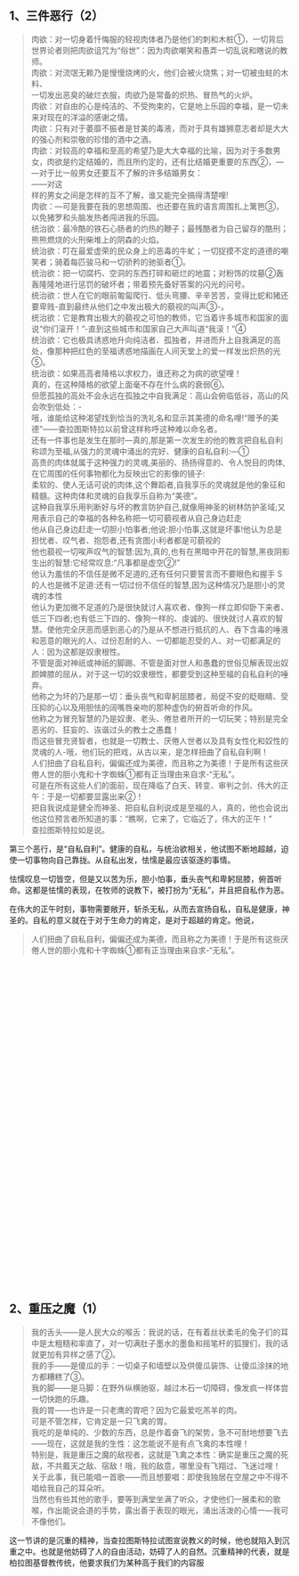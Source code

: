 <h2>1、三件恶行（2）</h2><blockquote data-pid="Y9zKvG0x">肉欲：对一切身着忏悔服的轻视肉体者乃是他们的刺和木桩①，一切背后世界论者则把肉欲诅咒为“俗世”：因为肉欲嘲笑和愚弄一切乱说和瞎说的教师。<br>肉欲：对流氓无赖乃是慢慢烧烤的火，他们会被火烧焦；对一切被虫蛀的木料、<br>一切发出恶臭的破烂衣服，肉欲乃是常备的炽热、冒热气的火炉。<br>肉欲：对自由的心是纯洁的、不受拘束的，它是地上乐园的幸福，是一切未来对现在的洋溢的感谢之情。<br>肉欲：只有对于萎靡不振者是甘美的毒液，而对于具有雄狮意志者却是大大的强心剂和崇敬的珍惜的酒中之酒。<br>肉欲：对较高的幸福和至高的希望乃是大大幸福的比喻，因为对于多数男女，肉欲是约定结婚的，而且所约定的，还有比结婚更重要的东西②，—<br>—对于比一般男女还要互不了解的许多结婚男女：<br>——对这<br>样的男女之间是怎样的互不了解，谁又能完全搞得清楚哩!<br>肉欲：—可是我要在我的思想周围、也还要在我的语言周围扎上篱笆③，以免猪罗和头脑发热者闯进我的乐园。<br>统治欲：最冷酷的铁石心肠者的灼热的鞭子；最残酷者为自己留存的酷刑；熊熊燃烧的火刑柴堆上的阴森的火焰。<br>统治欲：叮在最爱虚荣的民众身上的恶毒的牛虻；一切捉摸不定的道德的嘲笑者；骑着每匹骏马和一切骄矜的驰驱者①。<br>统治欲：把一切腐朽、空洞的东西打碎和砸烂的地震；对粉饰的坟墓②轰轰隆隆地进行惩罚的破坏者；带着预先备好答案的闪光的问号。<br>统治欲：世人在它的眼前匍匐爬行、低头弯腰、辛辛苦苦，变得比蛇和猪还要卑贱-直到最终从他们之中发出极大的藐视的叫声③-。<br>统治欲：它是教育出极大的藐视之可怕的教师，它当着许多城市和国家的面说“你们滚开！”-直到这些城市和国家自己大声叫道“我滚！”④<br>统治欲：它也极具诱惑地升向纯洁者、孤独者，并进而升上自我满足的高处，像那种把红色的至福诱惑地描画在人间天堂上的爱一样发出炽热的光⑤。<br>统治欲：如果高高者降格以求权力，谁还称之为病的欲望哩！<br>真的，在这种降格的欲望上面毫不存在什么病的衰弱⑥。<br>但愿孤独的高处不会永远在孤独之中自我满足：高山会俯临低谷，高山的风会吹到低处：-<br>哦，谁能给这种渴望找到恰当的洗礼名和显示其美德的命名哩!“赠予的美德”——查拉图斯特拉以前曾这样称呼这种难以命名者。<br>还有一件事也是发生在那时—真的,那是第一次发生的他的教言把自私自利称颂为至福,从强力的灵魂中涌出的完好、健康的自私自利:—①<br>高贵的肉体就属于这种强力的灵魂,美丽的、扬扬得意的、令人悦目的肉体,在它周围的任何事物都化为反映出它的影像的镜子:<br>柔软的、使人无话可说的肉体,这个舞蹈者,自我享乐的灵魂就是他的象征和精髓。这种肉体和灵魂的自我享乐自称为“美德”。<br>这种自我享乐用判断好与坏的教言防护自己,就像用神圣的树林防护圣域;又用表示自己的幸福的各种名称把一切可藐视者从自己身边赶走<br>他从自己身边赶走一切胆小怕事者;他说:胆小怕事,这就是坏事!他认为总是担忧者、叹气者、抱怨者,还有贪图小利者都是可藐视的<br>他也藐视一切唉声叹气的智慧:因为,真的,也有在黑暗中开花的智慧,黑夜阴影生出的智慧:它经常叹息:“凡事都是虚空②!”<br>他认为羞怯的不信任是微不足道的,还有任何只要誓言而不要眼色和握手 S 的人也是微不足道:还有一切过份不信任的智慧,因为这种情况乃是胆小的灵魂的本性<br>他认为更加微不足道的乃是很快就讨人喜欢者、像狗一样立即仰卧下来者、低三下四者;也有低三下四的、像狗一样的、虔诚的、很快就讨人喜欢的智慧。使他完全厌恶而感到恶心的乃是从不想进行抵抗的人、吞下含毒的唾液和恶意的眼光的人、过份忍耐的人、一切都能忍受的人、对一切都满足的人：因为这都是奴隶根性。<br>不管是面对神祇或神祇的脚踢、不管是面对世人和愚蠢的世俗见解表现出奴颜婢膝的屈从，对于这一切的奴隶根性，都要受到这种至福的自私自利的唾弃。<br>他称之为坏的乃是那一切：垂头丧气和卑躬屈膝者，局促不安的眨眼睛、受压抑的心以及用胆怯的阔嘴唇亲吻的那种虚伪的俯首听命的作风。<br>他称之为冒充智慧的乃是奴隶、老头、倦怠者所开的一切玩笑；特别是完全恶劣的、狂妄的、诙谐过头的教士之愚蠢！<br>而这些冒充贤智者，也就是一切教士、厌倦人世者以及具有女性化和奴性的灵魂的人-哦，他们玩的把戏，从古以来，是怎样扭曲了自私自利啊！<br>人们扭曲了自私自利，偏偏还成为美德，而且称之为美德！于是所有这些厌倦人世的胆小鬼和十字蜘蛛①都有正当理由来自求-“无私”。<br>可是在所有这些人们的面前，现在降临了白天、转变、审判之剑、伟大的正午：于是一切都要显露出来②！<br>把自我说成是健全而神圣、把自私自利说成是至福的人，真的，他也会说出他这位预言者所知道的事：“瞧啊，它来了，它临近了，伟大的正午！”<br>查拉图斯特拉如是说。</blockquote><p data-pid="SnJ8SxHd">第三个恶行，是“自私自利”。健康的自私，与统治欲相关，他试图不断地超越，迫使一切事物向自己靠拢。从自私出发，怯懦是最应该驱逐的事情。</p><p data-pid="S7BAYhIO">怯懦叹息一切皆空，但是又以苦为乐，胆小怕事，垂头丧气和卑躬屈膝，俯首听命。这都是怯懦的表现，在牧师的说教下，被打扮为“无私”，并且把自私作为恶。</p><p data-pid="4-AzJ2qo">在伟大的正午时刻，事物需要敞开，斩杀无私，从而去宣扬自私，自私是健康，神圣的。自私的意义就在于对于生命力的肯定，是对于超越的肯定。他说，</p><blockquote data-pid="Z_Lc85k5">人们扭曲了自私自利，偏偏还成为美德，而且称之为美德！于是所有这些厌倦人世的胆小鬼和十字蜘蛛①都有正当理由来自求-“无私”。</blockquote><p><br></p><p><br></p><p><br></p><p><br></p><p><br></p><p><br></p><p><br></p><p><br></p><p><br></p><p><br></p><p><br></p><p><br></p><p><br></p><p><br></p><p><br></p><p><br></p><p><br></p><p><br></p><p><br></p><h2>2、重压之魔（1）</h2><blockquote data-pid="wTWpxsbK">我的舌头——是人民大众的喉舌：我说的话，在有着丝状柔毛的兔子们的耳中是太粗糙和率直了，对一切满肚子墨水的墨鱼和摇笔杆的狐狸们，我的话就更加有异样之感了②。<br>我的手——是傻瓜的手：一切桌子和墙壁以及供傻瓜装饰、让傻瓜涂抹的地方都糟糕了③。<br>我的脚——是马脚：在野外纵横驰驱，越过木石一切障碍，像发疯一样体尝一切快跑的乐趣。<br>我的胃——也许是一只老鹰的胃吧？因为它最爱吃羔羊的肉。<br>可是不管怎样，它肯定是一只飞禽的胃。<br>我吃的是单纯的、少数的东西，总是作着奋飞的架势，急不可耐地想要飞去——现在，这就是我的生性：这怎能说不是有点飞禽的本性哩！<br>特别是，我是重压之魔的敌视者，这就是飞禽之本性：确实是重压之魔的死敌，不共戴天之敌、宿敌！哦，我的敌意，哪里没有飞翔过、飞迷过哩！<br>关于此事，我已能唱一首歌——而且想要唱：即使我独居在空屋之中不得不唱给我自己的耳朵听。<br>当然也有些其他的歌手，要等到满堂坐满了听众，才使他们一展柔和的歌喉，作出能说会道的手势，露出善于表现的眼光，涌出活泼的心情一—我可不像他们。</blockquote><p data-pid="AScF7xEM">这一节讲的是沉重的精神，当查拉图斯特拉试图宣说教义的时候，他也就陷入到沉重之中。也就是他妨碍了人的自由活动，妨碍了人的自然。沉重精神的代表，就是柏拉图基督教传统，他要求我们为某种高于我们的内容服</p><p></p><p></p><p></p><p></p>